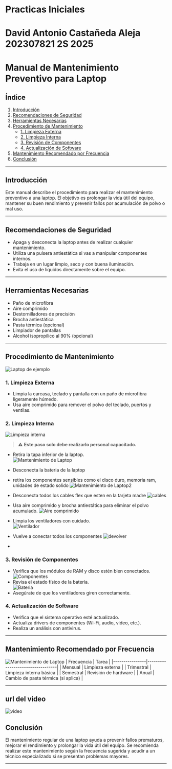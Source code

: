 # Practicas Iniciales
# David Antonio Castañeda Aleja 202307821 2S 2025

# Manual de Mantenimiento Preventivo para Laptop

## Índice

1. [Introducción](#introducción)  
2. [Recomendaciones de Seguridad](#recomendaciones-de-seguridad)  
3. [Herramientas Necesarias](#herramientas-necesarias)  
4. [Procedimiento de Mantenimiento](#procedimiento-de-mantenimiento)  
   - [1. Limpieza Externa](#1-limpieza-externa)  
   - [2. Limpieza Interna](#2-limpieza-interna)  
   - [3. Revisión de Componentes](#3-revisión-de-componentes)  
   - [4. Actualización de Software](#4-actualización-de-software)  
5. [Mantenimiento Recomendado por Frecuencia](#mantenimiento-recomendado-por-frecuencia)  
6. [Conclusión](#conclusión)

---

## Introducción

Este manual describe el procedimiento para realizar el mantenimiento preventivo a una laptop. El objetivo es prolongar la vida útil del equipo, mantener su buen rendimiento y prevenir fallos por acumulación de polvo o mal uso.

---

## Recomendaciones de Seguridad

- Apaga y desconecta la laptop antes de realizar cualquier mantenimiento.  
- Utiliza una pulsera antiestática si vas a manipular componentes internos.  
- Trabaja en un lugar limpio, seco y con buena iluminación.  
- Evita el uso de líquidos directamente sobre el equipo.

---

## Herramientas Necesarias

- Paño de microfibra  
- Aire comprimido  
- Destornilladores de precisión  
- Brocha antiestática  
- Pasta térmica (opcional)  
- Limpiador de pantallas  
- Alcohol isopropílico al 90% (opcional)

---

## Procedimiento de Mantenimiento
![Laptop de ejemplo](https://www.google.com/imgres?q=laptop&imgurl=https%3A%2F%2Fwww.cnet.com%2Fa%2Fimg%2Fresize%2Fbb8a2aa9c31f8ec08d82228a51eabf05f00e54d2%2Fhub%2F2025%2F03%2F10%2Fd190e21d-9634-440d-8f33-396c8cb3da6a%2Fm4-macbook-air-15-11.jpg%3Fauto%3Dwebp%26height%3D500&imgrefurl=https%3A%2F%2Fwww.cnet.com%2Ftech%2Fcomputing%2Fbest-laptop%2F&docid=70VLgBLNbj3ZNM&tbnid=x3r-0OHR7f80hM&vet=12ahUKEwj7_Mq0peaOAxXPRzABHcxXAYoQM3oECCUQAA..i&w=888&h=500&hcb=2&ved=2ahUKEwj7_Mq0peaOAxXPRzABHcxXAYoQM3oECCUQAA)
### 1. Limpieza Externa

- Limpia la carcasa, teclado y pantalla con un paño de microfibra ligeramente húmedo.  
- Usa aire comprimido para remover el polvo del teclado, puertos y ventilas.

### 2. Limpieza Interna
![Limpieza interna](Users/Admin/Downloads/Nueva_carpeta/mantenimiento.jpg)
> ⚠️ **Este paso solo debe realizarlo personal capacitado.**

- Retira la tapa inferior de la laptop.  
![Mantenimiento de Laptop](Users/Admin/Downloads/Nueva_carpeta/carcasa.jpg)
- Desconecta la bateria de la laptop

- retira los componentes sensibles como el disco duro, memoria ram, unidades de estado solido
![Mantenimiento de Laptop2](Users/Admin/Downloads/Nueva_carpeta/mantenimiento2.jpg)
- Desconecta todos los cables flex que esten en la tarjeta madre
![cables](Users/Admin/Downloads/Nueva_carpeta/flex.jpg)
- Usa aire comprimido y brocha antiestática para eliminar el polvo acumulado.
![Aire comprimido](Users/Admin/Downloads/Nueva_carpeta/aire.jpg)  
- Limpia los ventiladores con cuidado.  
![Ventilador](Users/Admin/Downloads/Nueva_carpeta/ventilador.jpg)
- Vuelve a conectar todos los componentes
![devolver](Users/Admin/Downloads/Nueva_carpeta/devolver.jpg)
- 
### 3. Revisión de Componentes

- Verifica que los módulos de RAM y disco estén bien conectados.  
![Componentes](Users/Admin/Downloads/Nueva_carpeta/componentes.jpg)
- Revisa el estado físico de la batería.  
![Bateria](Users/Admin/Downloads/Nueva_carpeta/bateria.jpg)
- Asegúrate de que los ventiladores giren correctamente.

### 4. Actualización de Software

- Verifica que el sistema operativo esté actualizado.  
- Actualiza drivers de componentes (Wi-Fi, audio, video, etc.).  
- Realiza un análisis con antivirus.

---

## Mantenimiento Recomendado por Frecuencia
![Mantenimiento de Laptop](imagenes/mantenimiento_laptop.jpg)
| Frecuencia     | Tarea                           |
|----------------|----------------------------------|
| Mensual        | Limpieza externa                |
| Trimestral     | Limpieza interna básica         |
| Semestral      | Revisión de hardware            |
| Anual          | Cambio de pasta térmica (si aplica) |

---

## url del video
![video](https://www.youtube.com/watch?v=gtrP17PvzDQ)
## Conclusión

El mantenimiento regular de una laptop ayuda a prevenir fallos prematuros, mejorar el rendimiento y prolongar la vida útil del equipo. Se recomienda realizar este mantenimiento según la frecuencia sugerida y acudir a un técnico especializado si se presentan problemas mayores.

---
